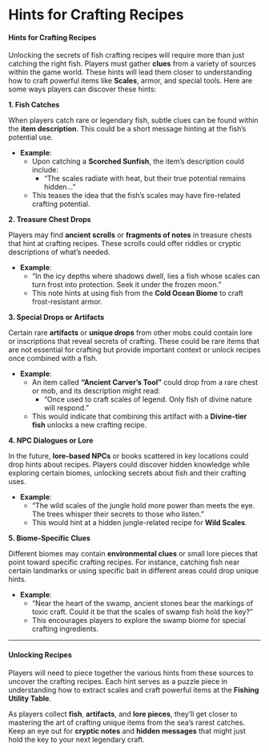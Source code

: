 # Hints for Crafting Recipes

#### **Hints for Crafting Recipes**

Unlocking the secrets of fish crafting recipes will require more than just catching the right fish. Players must gather **clues** from a variety of sources within the game world. These hints will lead them closer to understanding how to craft powerful items like **Scales**, armor, and special tools. Here are some ways players can discover these hints:

**1. Fish Catches**

When players catch rare or legendary fish, subtle clues can be found within the **item description**. This could be a short message hinting at the fish’s potential use.

* **Example**:
  * Upon catching a **Scorched Sunfish**, the item’s description could include:
    * “The scales radiate with heat, but their true potential remains hidden…”
  * This teases the idea that the fish’s scales may have fire-related crafting potential.

**2. Treasure Chest Drops**

Players may find **ancient scrolls** or **fragments of notes** in treasure chests that hint at crafting recipes. These scrolls could offer riddles or cryptic descriptions of what’s needed.

* **Example**:
  * “In the icy depths where shadows dwell, lies a fish whose scales can turn frost into protection. Seek it under the frozen moon.”
  * This note hints at using fish from the **Cold Ocean Biome** to craft frost-resistant armor.

**3. Special Drops or Artifacts**

Certain rare **artifacts** or **unique drops** from other mobs could contain lore or inscriptions that reveal secrets of crafting. These could be rare items that are not essential for crafting but provide important context or unlock recipes once combined with a fish.

* **Example**:
  * An item called **“Ancient Carver’s Tool”** could drop from a rare chest or mob, and its description might read:
    * “Once used to craft scales of legend. Only fish of divine nature will respond.”
  * This would indicate that combining this artifact with a **Divine-tier fish** unlocks a new crafting recipe.

**4. NPC Dialogues or Lore**

In the future, **lore-based NPCs** or books scattered in key locations could drop hints about recipes. Players could discover hidden knowledge while exploring certain biomes, unlocking secrets about fish and their crafting uses.

* **Example**:
  * “The wild scales of the jungle hold more power than meets the eye. The trees whisper their secrets to those who listen.”
  * This would hint at a hidden jungle-related recipe for **Wild Scales**.

**5. Biome-Specific Clues**

Different biomes may contain **environmental clues** or small lore pieces that point toward specific crafting recipes. For instance, catching fish near certain landmarks or using specific bait in different areas could drop unique hints.

* **Example**:
  * “Near the heart of the swamp, ancient stones bear the markings of toxic craft. Could it be that the scales of swamp fish hold the key?”
  * This encourages players to explore the swamp biome for special crafting ingredients.

***

#### **Unlocking Recipes**

Players will need to piece together the various hints from these sources to uncover the crafting recipes. Each hint serves as a puzzle piece in understanding how to extract scales and craft powerful items at the **Fishing Utility Table**.

As players collect **fish**, **artifacts**, and **lore pieces**, they’ll get closer to mastering the art of crafting unique items from the sea’s rarest catches. Keep an eye out for **cryptic notes** and **hidden messages** that might just hold the key to your next legendary craft.

